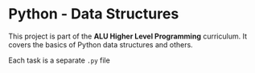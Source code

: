 # Python - Data Structures

This project is part of the **ALU Higher Level Programming** curriculum. It covers the basics of Python data structures and others.

Each task is a separate `.py` file

